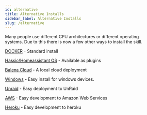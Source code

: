 ```yaml
---
id: alternative
title: Alternative Installs
sidebar_label: Alternative Installs
slug: /alternative
---
```

Many people use different CPU architectures or different operating systems.
Due to this there is now a few other ways to install the skill.

[DOCKER](doc2.md) - Standard install

[Hassio/Homeassistant OS](home-assistant-os.md) - Available as plugins

[Balena Cloud](balena.md) - A local cloud deployment 

[Windows](windows.md) - Easy install for windows devices.

[Unraid](unraid-os.md) - Easy deployment to UnRaid

[AWS](aws.md) - Easy development to Amazon Web Services

[Heroku](heroku.md) - Easy development to heroku
